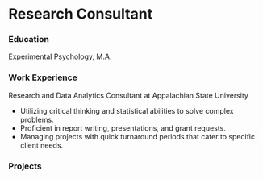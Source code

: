 # Research Consultant

### Education
Experimental Psychology, M.A.

### Work Experience
Research and Data Analytics Consultant at Appalachian State University
- Utilizing critical thinking and statistical abilities to solve complex problems.
- Proficient in report writing, presentations, and grant requests.
- Managing projects with quick turnaround periods that cater to specific client needs.

### Projects
